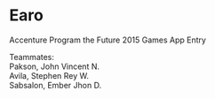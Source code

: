 # Earo
Accenture Program the Future 2015 Games App Entry

Teammates:  
Pakson, John Vincent N.  
Avila, Stephen Rey W.  
Sabsalon, Ember Jhon D.  
